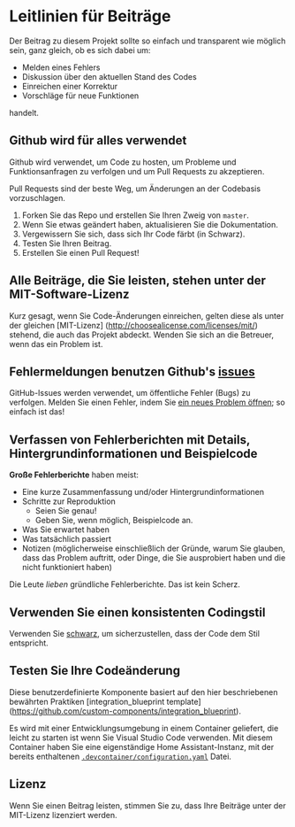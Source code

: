 # Leitlinien für Beiträge

Der Beitrag zu diesem Projekt sollte so einfach und transparent wie möglich sein, ganz gleich, ob es sich dabei um:

- Melden eines Fehlers
- Diskussion über den aktuellen Stand des Codes
- Einreichen einer Korrektur
- Vorschläge für neue Funktionen

handelt.

## Github wird für alles verwendet

Github wird verwendet, um Code zu hosten, um Probleme und Funktionsanfragen zu verfolgen und um Pull Requests zu akzeptieren.

Pull Requests sind der beste Weg, um Änderungen an der Codebasis vorzuschlagen.

1. Forken Sie das Repo und erstellen Sie Ihren Zweig von  `master`.
2. Wenn Sie etwas geändert haben, aktualisieren Sie die Dokumentation.
3. Vergewissern Sie sich, dass sich Ihr Code färbt (in Schwarz).
4. Testen Sie Ihren Beitrag.
5. Erstellen Sie einen Pull Request!

## Alle Beiträge, die Sie leisten, stehen unter der MIT-Software-Lizenz

Kurz gesagt, wenn Sie Code-Änderungen einreichen, gelten diese als unter der gleichen [MIT-Lizenz] (http://choosealicense.com/licenses/mit/) stehend, die auch das Projekt abdeckt. Wenden Sie sich an die Betreuer, wenn das ein Problem ist.

## Fehlermeldungen benutzen Github's [issues](../../issues)

GitHub-Issues werden verwendet, um öffentliche Fehler (Bugs) zu verfolgen.
Melden Sie einen Fehler, indem Sie [ein neues Problem öffnen](../../issues/new/choose); so einfach ist das!

## Verfassen von Fehlerberichten mit Details, Hintergrundinformationen und Beispielcode

**Große Fehlerberichte** haben meist:

- Eine kurze Zusammenfassung und/oder Hintergrundinformationen
- Schritte zur Reproduktion
  - Seien Sie genau!
  - Geben Sie, wenn möglich, Beispielcode an.
- Was Sie erwartet haben
- Was tatsächlich passiert
- Notizen (möglicherweise einschließlich der Gründe, warum Sie glauben, dass das Problem auftritt, oder Dinge, die Sie ausprobiert haben und die nicht funktioniert haben)

Die Leute *lieben* gründliche Fehlerberichte. Das ist kein Scherz.

## Verwenden Sie einen konsistenten Codingstil

Verwenden Sie [schwarz](https://github.com/ambv/black), um sicherzustellen, dass der Code dem Stil entspricht.

## Testen Sie Ihre Codeänderung

Diese benutzerdefinierte Komponente basiert auf den hier beschriebenen bewährten Praktiken [integration_blueprint template] (https://github.com/custom-components/integration_blueprint).

Es wird mit einer Entwicklungsumgebung in einem Container geliefert, die leicht zu starten ist
wenn Sie Visual Studio Code verwenden. Mit diesem Container haben Sie eine eigenständige
Home Assistant-Instanz, mit der bereits enthaltenen
[`.devcontainer/configuration.yaml`](./.devcontainer/configuration.yaml)
Datei.

## Lizenz

Wenn Sie einen Beitrag leisten, stimmen Sie zu, dass Ihre Beiträge unter der MIT-Lizenz lizenziert werden.